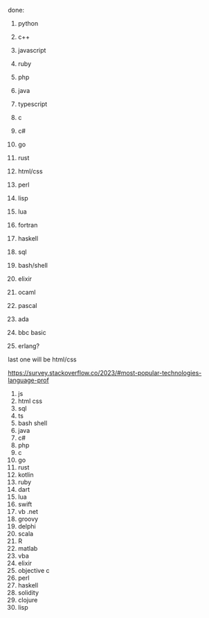 done:
1. python
2. c++



2. javascript
3. ruby
4. php
5. java
6. typescript
7. c
9. c#
10. go
11. rust
12. html/css
13. perl
14. lisp
15. lua
16. fortran
17. haskell
18. sql
19. bash/shell
20. elixir
21. ocaml
22. pascal
23. ada
24. bbc basic
25. erlang?


last one will be html/css


https://survey.stackoverflow.co/2023/#most-popular-technologies-language-prof
1. js
2. html css
3. sql
5. ts
6. bash shell
7. java
8. c#
10. php
11. c
12. go
13. rust
14. kotlin
15. ruby
16. dart
17. lua
18. swift
19. vb .net
20. groovy
21. delphi
22. scala
23. R
24. matlab
25. vba
26. elixir
27. objective c
28. perl
29. haskell
30. solidity
31. clojure
32. lisp



